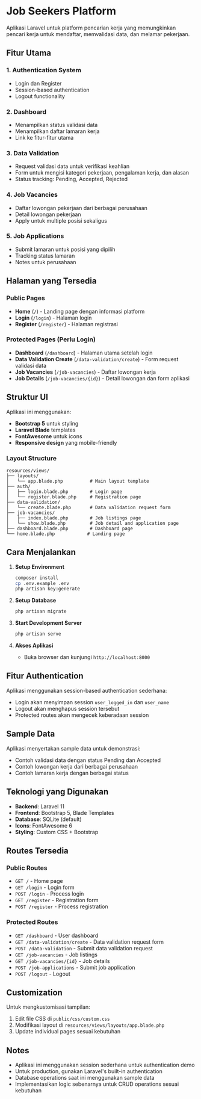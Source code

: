 # Job Seekers Platform

Aplikasi Laravel untuk platform pencarian kerja yang memungkinkan pencari kerja untuk mendaftar, memvalidasi data, dan melamar pekerjaan.

## Fitur Utama

### 1. **Authentication System**
- Login dan Register
- Session-based authentication
- Logout functionality

### 2. **Dashboard**
- Menampilkan status validasi data
- Menampilkan daftar lamaran kerja
- Link ke fitur-fitur utama

### 3. **Data Validation**
- Request validasi data untuk verifikasi keahlian
- Form untuk mengisi kategori pekerjaan, pengalaman kerja, dan alasan
- Status tracking: Pending, Accepted, Rejected

### 4. **Job Vacancies**
- Daftar lowongan pekerjaan dari berbagai perusahaan
- Detail lowongan pekerjaan
- Apply untuk multiple posisi sekaligus

### 5. **Job Applications**
- Submit lamaran untuk posisi yang dipilih
- Tracking status lamaran
- Notes untuk perusahaan

## Halaman yang Tersedia

### Public Pages
- **Home** (`/`) - Landing page dengan informasi platform
- **Login** (`/login`) - Halaman login
- **Register** (`/register`) - Halaman registrasi

### Protected Pages (Perlu Login)
- **Dashboard** (`/dashboard`) - Halaman utama setelah login
- **Data Validation Create** (`/data-validation/create`) - Form request validasi data
- **Job Vacancies** (`/job-vacancies`) - Daftar lowongan kerja
- **Job Details** (`/job-vacancies/{id}`) - Detail lowongan dan form aplikasi

## Struktur UI

Aplikasi ini menggunakan:
- **Bootstrap 5** untuk styling
- **Laravel Blade** templates
- **FontAwesome** untuk icons
- **Responsive design** yang mobile-friendly

### Layout Structure
```
resources/views/
├── layouts/
│   └── app.blade.php          # Main layout template
├── auth/
│   ├── login.blade.php        # Login page
│   └── register.blade.php     # Registration page
├── data-validation/
│   └── create.blade.php       # Data validation request form
├── job-vacancies/
│   ├── index.blade.php        # Job listings page
│   └── show.blade.php         # Job detail and application page
├── dashboard.blade.php        # Dashboard page
└── home.blade.php            # Landing page
```

## Cara Menjalankan

1. **Setup Environment**
   ```bash
   composer install
   cp .env.example .env
   php artisan key:generate
   ```

2. **Setup Database**
   ```bash
   php artisan migrate
   ```

3. **Start Development Server**
   ```bash
   php artisan serve
   ```

4. **Akses Aplikasi**
   - Buka browser dan kunjungi `http://localhost:8000`

## Fitur Authentication

Aplikasi menggunakan session-based authentication sederhana:
- Login akan menyimpan session `user_logged_in` dan `user_name`
- Logout akan menghapus session tersebut
- Protected routes akan mengecek keberadaan session

## Sample Data

Aplikasi menyertakan sample data untuk demonstrasi:
- Contoh validasi data dengan status Pending dan Accepted
- Contoh lowongan kerja dari berbagai perusahaan
- Contoh lamaran kerja dengan berbagai status

## Teknologi yang Digunakan

- **Backend**: Laravel 11
- **Frontend**: Bootstrap 5, Blade Templates
- **Database**: SQLite (default)
- **Icons**: FontAwesome 6
- **Styling**: Custom CSS + Bootstrap

## Routes Tersedia

### Public Routes
- `GET /` - Home page
- `GET /login` - Login form
- `POST /login` - Process login
- `GET /register` - Registration form
- `POST /register` - Process registration

### Protected Routes
- `GET /dashboard` - User dashboard
- `GET /data-validation/create` - Data validation request form
- `POST /data-validation` - Submit data validation request
- `GET /job-vacancies` - Job listings
- `GET /job-vacancies/{id}` - Job details
- `POST /job-applications` - Submit job application
- `POST /logout` - Logout

## Customization

Untuk mengkustomisasi tampilan:
1. Edit file CSS di `public/css/custom.css`
2. Modifikasi layout di `resources/views/layouts/app.blade.php`
3. Update individual pages sesuai kebutuhan

## Notes

- Aplikasi ini menggunakan session sederhana untuk authentication demo
- Untuk production, gunakan Laravel's built-in authentication
- Database operations saat ini menggunakan sample data
- Implementasikan logic sebenarnya untuk CRUD operations sesuai kebutuhan
